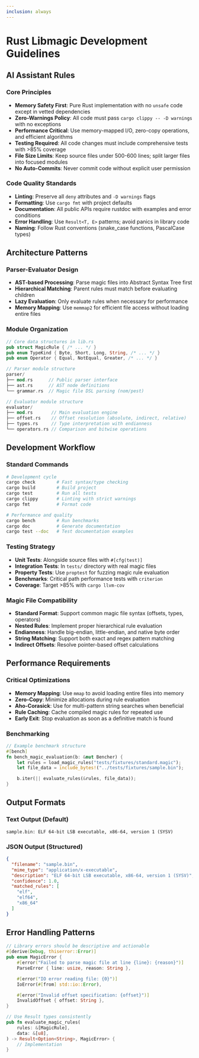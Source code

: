 ```yaml
---
inclusion: always
---
```


# Rust Libmagic Development Guidelines

## AI Assistant Rules

### Core Principles

- **Memory Safety First**: Pure Rust implementation with no `unsafe` code except in vetted dependencies
- **Zero-Warnings Policy**: All code must pass `cargo clippy -- -D warnings` with no exceptions
- **Performance Critical**: Use memory-mapped I/O, zero-copy operations, and efficient algorithms
- **Testing Required**: All code changes must include comprehensive tests with >85% coverage
- **File Size Limits**: Keep source files under 500-600 lines; split larger files into focused modules
- **No Auto-Commits**: Never commit code without explicit user permission

### Code Quality Standards

- **Linting**: Preserve all `deny` attributes and `-D warnings` flags
- **Formatting**: Use `cargo fmt` with project defaults
- **Documentation**: All public APIs require rustdoc with examples and error conditions
- **Error Handling**: Use `Result<T, E>` patterns; avoid panics in library code
- **Naming**: Follow Rust conventions (snake_case functions, PascalCase types)

## Architecture Patterns

### Parser-Evaluator Design

- **AST-based Processing**: Parse magic files into Abstract Syntax Tree first
- **Hierarchical Matching**: Parent rules must match before evaluating children
- **Lazy Evaluation**: Only evaluate rules when necessary for performance
- **Memory Mapping**: Use `memmap2` for efficient file access without loading entire files

### Module Organization

```rust
// Core data structures in lib.rs
pub struct MagicRule { /* ... */ }
pub enum TypeKind { Byte, Short, Long, String, /* ... */ }
pub enum Operator { Equal, NotEqual, Greater, /* ... */ }

// Parser module structure
parser/
├── mod.rs      // Public parser interface
├── ast.rs      // AST node definitions
└── grammar.rs  // Magic file DSL parsing (nom/pest)

// Evaluator module structure
evaluator/
├── mod.rs       // Main evaluation engine
├── offset.rs    // Offset resolution (absolute, indirect, relative)
├── types.rs     // Type interpretation with endianness
└── operators.rs // Comparison and bitwise operations
```

## Development Workflow

### Standard Commands

```bash
# Development cycle
cargo check        # Fast syntax/type checking
cargo build        # Build project
cargo test         # Run all tests
cargo clippy       # Linting with strict warnings
cargo fmt          # Format code

# Performance and quality
cargo bench        # Run benchmarks
cargo doc          # Generate documentation
cargo test --doc   # Test documentation examples
```

### Testing Strategy

- **Unit Tests**: Alongside source files with `#[cfg(test)]`
- **Integration Tests**: In `tests/` directory with real magic files
- **Property Tests**: Use `proptest` for fuzzing magic rule evaluation
- **Benchmarks**: Critical path performance tests with `criterion`
- **Coverage**: Target >85% with `cargo llvm-cov`

### Magic File Compatibility

- **Standard Format**: Support common magic file syntax (offsets, types, operators)
- **Nested Rules**: Implement proper hierarchical rule evaluation
- **Endianness**: Handle big-endian, little-endian, and native byte order
- **String Matching**: Support both exact and regex pattern matching
- **Indirect Offsets**: Resolve pointer-based offset calculations

## Performance Requirements

### Critical Optimizations

- **Memory Mapping**: Use `mmap` to avoid loading entire files into memory
- **Zero-Copy**: Minimize allocations during rule evaluation
- **Aho-Corasick**: Use for multi-pattern string searches when beneficial
- **Rule Caching**: Cache compiled magic rules for repeated use
- **Early Exit**: Stop evaluation as soon as a definitive match is found

### Benchmarking

```rust
// Example benchmark structure
#[bench]
fn bench_magic_evaluation(b: &mut Bencher) {
    let rules = load_magic_rules("tests/fixtures/standard.magic");
    let file_data = include_bytes!("../tests/fixtures/sample.bin");

    b.iter(|| evaluate_rules(&rules, file_data));
}
```

## Output Formats

### Text Output (Default)

```text
sample.bin: ELF 64-bit LSB executable, x86-64, version 1 (SYSV)
```

### JSON Output (Structured)

```json
{
  "filename": "sample.bin",
  "mime_type": "application/x-executable",
  "description": "ELF 64-bit LSB executable, x86-64, version 1 (SYSV)",
  "confidence": 1.0,
  "matched_rules": [
    "elf",
    "elf64",
    "x86_64"
  ]
}
```

## Error Handling Patterns

```rust
// Library errors should be descriptive and actionable
#[derive(Debug, thiserror::Error)]
pub enum MagicError {
    #[error("Failed to parse magic file at line {line}: {reason}")]
    ParseError { line: usize, reason: String },

    #[error("IO error reading file: {0}")]
    IoError(#[from] std::io::Error),

    #[error("Invalid offset specification: {offset}")]
    InvalidOffset { offset: String },
}

// Use Result types consistently
pub fn evaluate_magic_rules(
    rules: &[MagicRule],
    data: &[u8],
) -> Result<Option<String>, MagicError> {
    // Implementation
}
```
